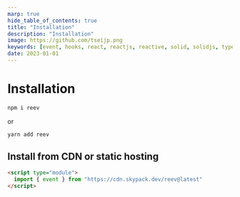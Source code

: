```yaml
---
marp: true
hide_table_of_contents: true
title: "Installation"
description: "Installation"
image: https://github.com/tseijp.png
keywords: [event, hooks, react, reactjs, reactive, solid, solidjs, typescript]
date: 2023-01-01
---
```


# Installation

```ruby
npm i reev
```

or

```ruby
yarn add reev
```

## Install from CDN or static hosting

```html
<script type="module">
  import { event } from "https://cdn.skypack.dev/reev@latest"
</script>
```